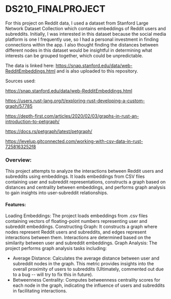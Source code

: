# DS210_FINALPROJECT
For this project on Reddit data, I used a dataset from Stanford Large Network Dataset Collection which
contains embeddings of Reddit users and subreddits. Initially, I was interested in this dataset because
the social media platform is one I frequently use, so I had a personal investment in finding
connections within the app. I also thought finding the distances between different nodes in this
dataset would be insightful in determining what interests can be grouped together, which could
be unpredictable.

The data is linked here: https://snap.stanford.edu/data/web-RedditEmbeddings.html and is also uploaded to this repository.

Sources used:

https://snap.stanford.edu/data/web-RedditEmbeddings.html

https://users.rust-lang.org/t/exploring-rust-developing-a-custom-graph/57785

https://depth-first.com/articles/2020/02/03/graphs-in-rust-an-introduction-to-petgraph/

https://docs.rs/petgraph/latest/petgraph/

https://levelup.gitconnected.com/working-with-csv-data-in-rust-7258163252f8

### Overview:
This project attempts to analyze the interactions between Reddit users and subreddits using embeddings. It loads embeddings from CSV files containing user and subreddit representations, constructs a graph based on distances and centrality between embeddings, and performs graph analysis to gain insights into user-subreddit relationships.

#### Features:
Loading Embeddings: The project loads embeddings from .csv files containing vectors of floating-point numbers representing user and subreddit embeddings.
Constructing Graph: It constructs a graph where nodes represent Reddit users and subreddits, and edges represent interactions between them. Interactions are determined based on the similarity between user and subreddit embeddings.
Graph Analysis: The project performs graph analysis tasks including:
- Average Distance: Calculates the average distance between user and subreddit nodes in the graph. This metric provides insights into the overall proximity of users to subreddits (Ultimately, commented out due to a bug -- will try to fix this in future).
- Betweenness Centrality: Computes betweenness centrality scores for each node in the graph, indicating the influence of users and subreddits in facilitating interactions.
